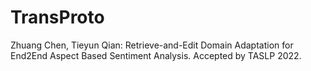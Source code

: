 # TransProto
Zhuang Chen, Tieyun Qian: Retrieve-and-Edit Domain Adaptation for End2End Aspect Based Sentiment Analysis. Accepted by TASLP 2022.
